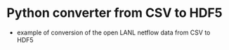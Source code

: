 # Python converter from CSV to HDF5

  * example of conversion of the open LANL netflow data from CSV to HDF5

